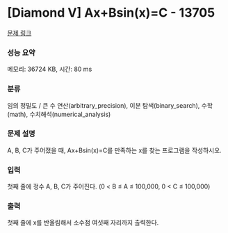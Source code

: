# [Diamond V] Ax+Bsin(x)=C - 13705 

[문제 링크](https://www.acmicpc.net/problem/13705) 

### 성능 요약

메모리: 36724 KB, 시간: 80 ms

### 분류

임의 정밀도 / 큰 수 연산(arbitrary_precision), 이분 탐색(binary_search), 수학(math), 수치해석(numerical_analysis)

### 문제 설명

<p>A, B, C가 주어졌을 때, Ax+Bsin(x)=C를 만족하는 x를 찾는 프로그램을 작성하시오.</p>

### 입력 

 <p>첫째 줄에 정수 A, B, C가 주어진다. (0 < B ≤ A ≤ 100,000, 0 < C ≤ 100,000)</p>

### 출력 

 <p>첫째 줄에 x를 반올림해서 소수점 여섯째 자리까지 출력한다.</p>

